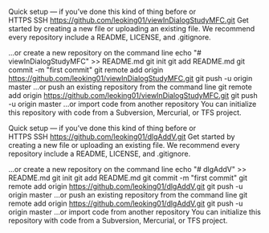 Quick setup — if you’ve done this kind of thing before
or	
HTTPS
SSH
https://github.com/leoking01/viewInDialogStudyMFC.git
Get started by creating a new file or uploading an existing file. We recommend every repository include a README, LICENSE, and .gitignore.

…or create a new repository on the command line
echo "# viewInDialogStudyMFC" >> README.md
git init
git add README.md
git commit -m "first commit"
git remote add origin https://github.com/leoking01/viewInDialogStudyMFC.git
git push -u origin master
…or push an existing repository from the command line
git remote add origin https://github.com/leoking01/viewInDialogStudyMFC.git
git push -u origin master
…or import code from another repository
You can initialize this repository with code from a Subversion, Mercurial, or TFS project.





Quick setup — if you’ve done this kind of thing before
or	
HTTPS
SSH
https://github.com/leoking01/dlgAddV.git
Get started by creating a new file or uploading an existing file. We recommend every repository include a README, LICENSE, and .gitignore.

…or create a new repository on the command line
echo "# dlgAddV" >> README.md
git init
git add README.md
git commit -m "first commit"
git remote add origin https://github.com/leoking01/dlgAddV.git
git push -u origin master
…or push an existing repository from the command line
git remote add origin https://github.com/leoking01/dlgAddV.git
git push -u origin master
…or import code from another repository
You can initialize this repository with code from a Subversion, Mercurial, or TFS project.


